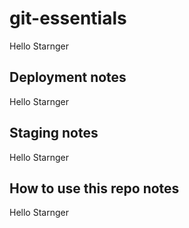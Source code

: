 # git-essentials
Hello Starnger

## Deployment notes
Hello Starnger

## Staging notes
Hello Starnger

## How to use this repo notes
Hello Starnger
